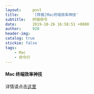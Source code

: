 ```yaml
---
layout:     post
title:      '[转载]Mac终端效率神技'
subtitle:   终端命令
date:       2019-10-26 16:58:51 +0800
author:     920
header-img: 
catalog: true
stickie: false
tags:
    - Mac
    - 命令行
---
```


#### Mac 终端效率神技

详情请点击[这里](https://segmentfault.com/a/1190000020543137)